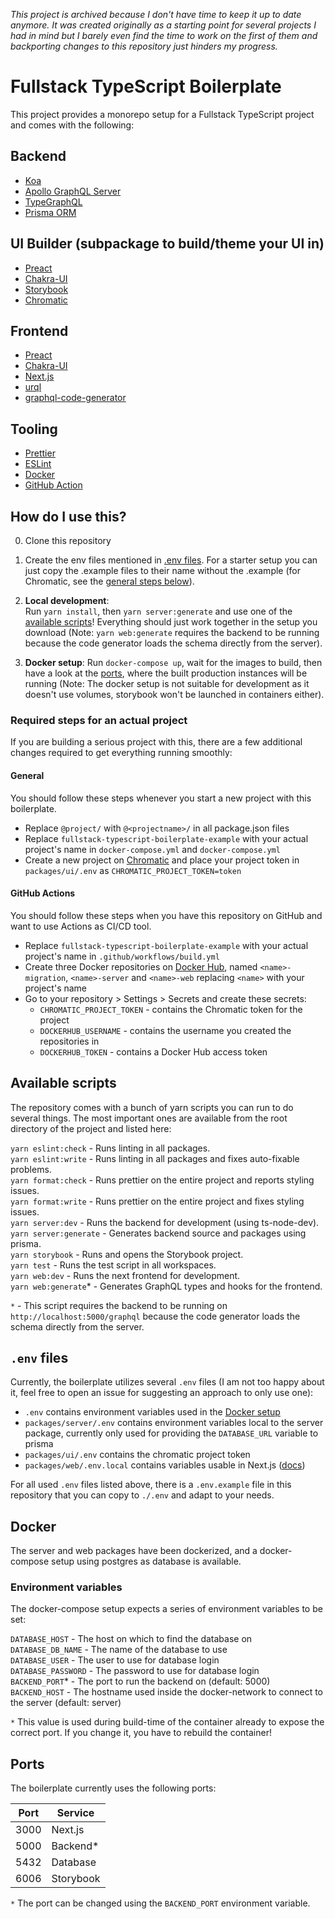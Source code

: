 *This project is archived because I don't have time to keep it up to date anymore. It was created originally as a starting point for several projects I had in mind but I barely even find the time to work on the first of them and backporting changes to this repository just hinders my progress.*

# Fullstack TypeScript Boilerplate

This project provides a monorepo setup for a Fullstack TypeScript project and comes with the following:

## Backend

- [Koa](https://github.com/koajs/koa/)
- [Apollo GraphQL Server](https://github.com/apollographql/apollo-server/tree/main/packages/apollo-server-koa/)
- [TypeGraphQL](https://github.com/MichalLytek/type-graphql/)
- [Prisma ORM](https://github.com/prisma/prisma/)

## UI Builder (subpackage to build/theme your UI in)

- [Preact](https://github.com/preactjs/preact/)
- [Chakra-UI](https://github.com/chakra-ui/chakra-ui/)
- [Storybook](https://github.com/storybookjs/storybook/)
- [Chromatic](https://github.com/chromaui/chromatic-cli)

## Frontend

- [Preact](https://github.com/preactjs/preact/)
- [Chakra-UI](https://github.com/chakra-ui/chakra-ui/)
- [Next.js](https://github.com/vercel/next.js/)
- [urql](https://github.com/FormidableLabs/urql/)
- [graphql-code-generator](https://github.com/dotansimha/graphql-code-generator/)

## Tooling

- [Prettier](https://github.com/prettier/prettier/)
- [ESLint](https://github.com/eslint/eslint/)
- [Docker](https://github.com/moby/moby)
- [GitHub Action](https://github.com/features/actions)

## How do I use this?

0. Clone this repository

1. Create the env files mentioned in [.env files](#env-files). For a starter setup you can just copy the .example files
   to their name without the .example (for Chromatic, see the [general steps below](#general)).

2. **Local development**:  
   Run `yarn install`, then `yarn server:generate` and use one of the [available scripts](#available-scripts)!
   Everything should just work together in the setup you download (Note: `yarn web:generate` requires the backend to be
   running because the code generator loads the schema directly from the server).

3. **Docker setup**:
   Run `docker-compose up`, wait for the images to build, then have a look at the [ports](#ports), where the built
   production instances will be running (Note: The docker setup is not suitable for development as it doesn't use
   volumes, storybook won't be launched in containers either).

### Required steps for an actual project

If you are building a serious project with this, there are a few additional changes required to get everything running
smoothly:

#### General

You should follow these steps whenever you start a new project with this boilerplate.

- Replace `@project/` with `@<projectname>/` in all package.json files
- Replace `fullstack-typescript-boilerplate-example` with your actual project's name in `docker-compose.yml`
  and `docker-compose.yml`
- Create a new project on [Chromatic](https://www.chromatic.com/) and place your project token in `packages/ui/.env`
  as `CHROMATIC_PROJECT_TOKEN=token`

#### GitHub Actions

You should follow these steps when you have this repository on GitHub and want to use Actions as CI/CD tool.

- Replace `fullstack-typescript-boilerplate-example` with your actual project's name in `.github/workflows/build.yml`
- Create three Docker repositories on [Docker Hub](https://hub.docker.com), named `<name>-migration`, `<name>-server`
  and `<name>-web` replacing `<name>` with your project's name
- Go to your repository > Settings > Secrets and create these secrets:
    - `CHROMATIC_PROJECT_TOKEN` - contains the Chromatic token for the project 
    - `DOCKERHUB_USERNAME` - contains the username you created the repositories in
    - `DOCKERHUB_TOKEN` - contains a Docker Hub access token

## Available scripts

The repository comes with a bunch of yarn scripts you can run to do several things. The most important ones are
available from the root directory of the project and listed here:

`yarn eslint:check` - Runs linting in all packages.  
`yarn eslint:write` - Runs linting in all packages and fixes auto-fixable problems.  
`yarn format:check` - Runs prettier on the entire project and reports styling issues.  
`yarn format:write` - Runs prettier on the entire project and fixes styling issues.  
`yarn server:dev` - Runs the backend for development (using ts-node-dev).  
`yarn server:generate` - Generates backend source and packages using prisma.  
`yarn storybook` - Runs and opens the Storybook project.  
`yarn test` - Runs the test script in all workspaces.  
`yarn web:dev` - Runs the next frontend for development.  
`yarn web:generate`* - Generates GraphQL types and hooks for the frontend.

`*` - This script requires the backend to be running on `http://localhost:5000/graphql` because the code generator loads
the schema directly from the server.

## `.env` files

Currently, the boilerplate utilizes several `.env` files (I am not too happy about it, feel free to open an issue for
suggesting an approach to only use one):

- `.env` contains environment variables used in the [Docker setup](#docker)
- `packages/server/.env` contains environment variables local to the server package, currently only used for providing
  the `DATABASE_URL` variable to prisma
- `packages/ui/.env` contains the chromatic project token  
- `packages/web/.env.local` contains variables usable in
  Next.js ([docs](https://nextjs.org/docs/basic-features/environment-variables))

For all used `.env` files listed above, there is a `.env.example` file in this repository that you can copy to `./.env`
and adapt to your needs.

## Docker

The server and web packages have been dockerized, and a docker-compose setup using postgres as database is available.

### Environment variables

The docker-compose setup expects a series of environment variables to be set:

`DATABASE_HOST` - The host on which to find the database on  
`DATABASE_DB_NAME` - The name of the database to use  
`DATABASE_USER` - The user to use for database login  
`DATABASE_PASSWORD` - The password to use for database login  
`BACKEND_PORT`* - The port to run the backend on (default: 5000)  
`BACKEND_HOST` - The hostname used inside the docker-network to connect to the server (default: server)

`*` This value is used during build-time of the container already to expose the correct port. If you change it, you have
to rebuild the container!

## Ports

The boilerplate currently uses the following ports:

| Port | Service |
|------|---------|
| 3000 | Next.js |
| 5000 | Backend* |
| 5432 | Database |
| 6006 | Storybook |

`*` The port can be changed using the `BACKEND_PORT` environment variable.
